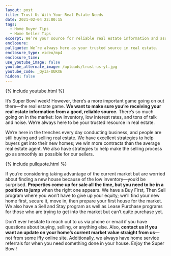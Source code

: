 ```yaml
---
layout: post
title: Trust Us With Your Real Estate Needs
date: 2021-02-04 22:00:15
tags:
  - Home Buyer Tips
  - Home Seller Tips
excerpt: We’re your source for reliable real estate information and assistance.
enclosure:
pullquote: We’re always here as your trusted source in real estate.
enclosure_type: video/mp4
enclosure_time:
use_youtube_image: false
youtube_alternate_image: /uploads/trust-us-yt.jpg
youtube_code: _QyIa-UUKXE
hidden: false
---
```


{% include youtube.html %}

It’s Super Bowl week\! However, there’s a more important game going on out there—the real estate game. **We want to make sure you’re receiving your real estate information from a good, reliable source.** There’s so much going on in the market: low inventory, low interest rates, and tons of talk and noise. We’re always here to be your trusted resource in real estate.&nbsp;

We’re here in the trenches every day conducting business, and people are still buying and selling real estate. We have excellent strategies to help buyers get into their new homes; we win more contracts than the average real estate agent. We also have strategies to help make the selling process go as smoothly as possible for our sellers.&nbsp;

{% include pullquote.html %}

If you’re considering taking advantage of the current market but are worried about finding a new house because of the low inventory—you’d be surprised. **Properties come up for sale all the time, but you need to be in a position to jump** when the right one appears. We have a Buy First, Then Sell program where you won’t have to give up your equity; we’ll find your new home first, secure it, move in, then prepare your first house for the market. We also have a Sell and Stay program as well as Lease Purchase programs for those who are trying to get into the market but can’t quite purchase yet.&nbsp;

Don’t ever hesitate to reach out to us via phone or email if you have questions about buying, selling, or anything else. Also, **contact us if you want an update on your home’s current market value straight from us**—not from some iffy online site. Additionally, we always have home service referrals for when you need something done in your house. Enjoy the Super Bowl\!
